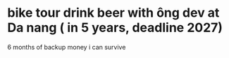 # bike tour drink beer with ông dev at Da nang ( in 5 years, deadline 2027)

6 months of backup money i can survive
